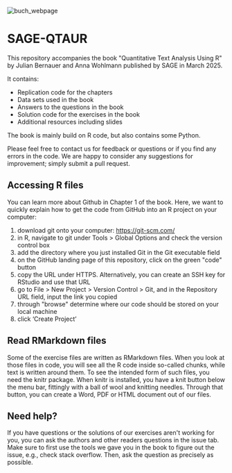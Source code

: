 
![buch_webpage](https://github.com/user-attachments/assets/5b36027d-0502-43f0-a6d2-1fd0735be94d)

# SAGE-QTAUR

This repository accompanies the book "Quantitative Text Analysis Using R" by Julian Bernauer and Anna Wohlmann published by SAGE in March 2025.

It contains: 

- Replication code for the chapters 
- Data sets used in the book 
- Answers to the questions in the book
- Solution code for the exercises in the book 
- Additional resources including slides 

The book is mainly build on R code, but also contains some Python. 

Please feel free to contact us for feedback or questions or if you find any errors in the code. We are happy to consider any suggestions for improvement; simply submit a pull request. 

##  Accessing R files 
You can learn more about Github in Chapter 1 of the book. Here, we want to quickly explain how to get the code from GitHub into an R project on your computer:
1) download git onto your computer: https://git-scm.com/
2) in R, navigate to git under Tools > Global Options and check the version control box
3) add the directory where you just installed Git in the Git executable field
4) on the GitHub landing page of this repository, click on the green "code" button
5) copy the URL under HTTPS. Alternatively, you can create an SSH key for RStudio and use that URL
6) go to File > New Project > Version Control > Git, and in the Repository URL field, input the link you copied
7) through "browse" determine where our code should be stored on your local machine
8) click ‘Create Project’

## Read RMarkdown files
Some of the exercise files are written as RMarkdown files. When you look at those files in code,
you will see all the R code inside so-called chunks, while text is written around them.
To see the intended form of such files, you need the knitr package. When knitr
is installed, you have a knit button below the menu bar, fittingly with a ball of wool
and knitting needles. Through that button, you can create a Word, PDF or HTML
document out of our files.

## Need help?
If you have questions or the solutions of our exercises aren't working for you, you can ask the authors and other readers questions in the issue tab.
Make sure to first use the tools we gave you in the book to figure out the issue, e.g., check stack overflow. Then, ask the question as precisely as possible.
